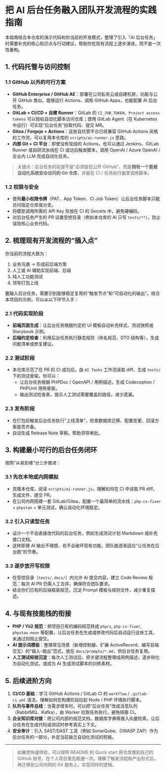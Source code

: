 # 把 AI 后台任务融入团队开发流程的实践指南

本指南结合本仓库的演示代码和你当前的开发模式，整理了引入「AI 后台任务」时需要补充的核心知识点与行动建议，帮助你在现有流程上逐步演进，而不是一次性重构。

## 1. 代码托管与访问控制

### 1.1 GitHub 以外的可行方案
- **GitHub Enterprise / GitHub AE**：部署在公司私有云或自建机房，功能与公开 GitHub 类似，能够运行 Actions、调用 GitHub Apps，也能配置 AI 后台任务。
- **GitLab + CI/CD + 自建 Runner**：GitLab 的 `CI_JOB_TOKEN`、`Project access tokens` 可以授权自动化脚本访问仓库；使用 GitLab Agent（在 Kubernetes 中运行）可实现“后台任务”拉取代码、提交 MR。
- **Gitea / Forgejo + Actions**：这些自托管平台已经兼容 GitHub Actions 风格的工作流，可以复用本仓库的 `scripts/ai-runner.js` 思路。
- **内部 Git + CI 平台**：即使没有现成的 Actions，也可以通过 Jenkins、GitLab Runner 或自研流水线在 CI 成功后触发脚本，调用 OpenAI / Azure OpenAI / 企业内 LLM 完成自动化任务。

> 关键点：后台任务的前提不是“必须放在公开 GitHub”，而是**拥有一个能被自动化系统安全访问的 Git 仓库**，并能在 CI / 任务执行器里调用脚本。

### 1.2 权限与安全
- 使用**最小权限令牌**（PAT、App Token、CI Job Token）让后台任务脚本只能访问指定仓库或分支。
- 将模型调用所需的 API Key 存放在 CI 的 Secrets 中，避免硬编码。
- 对后台任务产生的 PR 设置受控目录（例如本仓库的 AI 只写 `tests/**`），防止误改核心业务代码。

## 2. 梳理现有开发流程的“插入点”

你当前的流程大致为：
1. 业务沟通 → 形成前后端方案
2. 人工或 AI 辅助实现前端、后端
3. 纯人工功能测试
4. 领导打包上线

要融入后台任务，需要识别能够稳定复用的“触发节点”和“可自动化的输出”。结合本项目的示例，可以从以下环节入手：

### 2.1 代码实现阶段
- **前端页面生成**：让后台任务根据约定的 UI 模板自动补充样式、测试快照或 Storybook 示例。
- **后端约定检查**：利用后台任务执行静态规则（命名规范、DTO 结构等），生成问题清单或修复建议。

### 2.2 测试阶段
- 本仓库示范了在 PR 的 CI 成功后，由 `AI Tasks` 工作流读取 diff，生成 `tests/` 下的测试骨架。你可以：
  - 让后台任务根据 PHPDoc / OpenAPI / 用例描述，生成 Codeception / PHPUnit 用例骨架。
  - 输出测试检查表，提示人工测试需要覆盖的路径，减少遗漏。

### 2.3 发布阶段
- 在打包前触发后台任务执行“上线清单”，检查数据库迁移、配置变更、回滚方案是否齐备。
- 自动生成 Release Note 草稿，帮助领导审批。

## 3. 构建最小可行的后台任务闭环

按照“从易到难”分三步推进：

### 3.1 先在本地或内网模拟
- 克隆本仓库，阅读 `scripts/ai-runner.js`，理解如何在 CI 中读取 PR diff、生成文件、提交 PR。
- 在公司内网搭建一套 GitLab/Gitea，配置一个最简单的流水线：`php-cs-fixer` + `phpstan` + 单元测试，确认自动化环境稳定。

### 3.2 引入只读型任务
- 设计一个不会直接改代码的后台任务，例如生成测试计划 Markdown 或补充接口文档。
- 这样即便 AI 输出不理想，也不会破坏现有功能，团队能逐渐适应“让任务在后台跑”的节奏。

### 3.3 逐步放开写权限
- 在受控目录（`tests/`, `docs/`）内允许 AI 提交内容，建立 Code Review 规范：每次 AI PR 仍需人工合并，确保符合团队要求。
- 结合你们已有的后端框架规范，沉淀 Prompt 模板与规则文件，减少重复描述。

## 4. 与现有技能栈的衔接

- **PHP / Yii2 规范**：把项目已有的编码规范转成 `phpcs`, `php-cs-fixer`, `phpstan.neon` 等配置，让后台任务在生成或修改代码后自动运行这些工具，未通过则阻止提交。
- **AI 提示词模板**：整理常见场景（新增控制器、扩展 ActiveRecord、编写前端交互）的“输入-输出”范式，放在 `docs/prompts/*.md`，供后台任务复用。
- **人工测试经验沉淀**：每次人工测试后，把关键流程整理成用例描述，逐步转化为自动化测试，或成为 AI 生成测试脚本的训练素材。

## 5. 后续进阶方向

1. **CI/CD 基础**：学习 GitHub Actions / GitLab CI 的 `workflow` / `.gitlab-ci.yml` 语法，理解如何在构建阶段拉起 Node / PHP 环境执行脚本。
2. **队列与事件总线**：当需求增多时，可以把“后台任务”改成消息队列（RabbitMQ、Kafka），由 Worker 拉取任务执行，避免阻塞 CI。
3. **企业知识库对接**：把公司内部的规范文档、数据库字典等接入向量检索，让后台任务在生成代码或测试时参考真实上下文。
4. **安全审计**：引入 SAST/DAST 工具（例如 SonarQube、OWASP ZAP）作为后台任务的一部分，补足当前缺乏自动化测试的短板。

---

> 如果想快速体验，可以按照 README 的 Quick start 把仓库推到自己的 GitHub 账号，在个人项目里先跑通一次。理解了触发流程和产出形式后，再迁移到公司内网的 Git 服务上，实现同样的逻辑。

